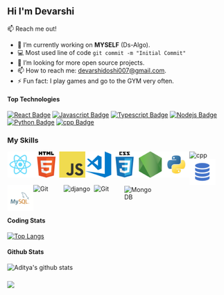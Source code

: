 ## Hi I'm Devarshi <img src="https://user-images.githubusercontent.com/1303154/88677602-1635ba80-d120-11ea-84d8-d263ba5fc3c0.gif" width="28px" alt="">



:mailbox: Reach me out!

<!-- [![Twitter Badge](https://img.shields.io/badge/-Aditya-1ca0f1?style=flat&labelColor=1ca0f1&logo=twitter&logoColor=white&link=https://twitter.com/AdityaR78891256)](https://twitter.com/DoshiDevarshi) [![Linkedin Badge](https://img.shields.io/badge/-Aditya-0e76a8?style=flat&labelColor=0e76a8&logo=linkedin&logoColor=white)](https://www.linkedin.com/in/devarshi-doshi-45571a13b/) [![Instagram Badge](https://img.shields.io/badge/-Aditya_adi-e84393?style=flat&labelColor=e84393&logo=instagram&logoColor=white)](https://www.instagram.com/devarshi_doshi/) [![Mail Badge](https://img.shields.io/badge/-isAditya-c0392b?style=flat&labelColor=c0392b&logo=gmail&logoColor=white)](mailto:devarshidoshi007@gmail.com) -->

<!-- TODO: Add last video link -->

- 🔭 I’m currently working on **MYSELF** (Ds-Algo).
- :computer: Most used line of code `git commit -m "Initial Commit"`
- 🤔 I’m looking for more open source projects.
- 📫 How to reach me: devarshidoshi007@gmail.com.
- ⚡ Fun fact: I play games and go to the GYM very often.

#### Top Technologies

<!-- TODO: Make technologies links takes you to repositories -->

[![React Badge](https://img.shields.io/badge/-React-61DBFB?style=for-the-badge&labelColor=black&logo=react&logoColor=61DBFB)](#) [![Javascript Badge](https://img.shields.io/badge/-Javascript-F0DB4F?style=for-the-badge&labelColor=black&logo=javascript&logoColor=F0DB4F)](#) [![Typescript Badge](https://img.shields.io/badge/-Typescript-007acc?style=for-the-badge&labelColor=black&logo=typescript&logoColor=007acc)](#) [![Nodejs Badge](https://img.shields.io/badge/-Nodejs-3C873A?style=for-the-badge&labelColor=black&logo=node.js&logoColor=3C873A)](#) [![Python Badge](https://img.shields.io/badge/-Python-e535ab?style=for-the-badge&labelColor=black&logo=python&logoColor=e535ab)](#) [![cpp Badge](https://img.shields.io/badge/-C++-F0DB4F?style=for-the-badge&labelColor=black&logo=Cpp&logoColor=F0DB4F)](#)

### My Skills

<img align="left" alt="React" width="60px" src="https://raw.githubusercontent.com/github/explore/80688e429a7d4ef2fca1e82350fe8e3517d3494d/topics/react/react.png" />

<img align="left" alt="HTML5" width="60px" src="https://raw.githubusercontent.com/github/explore/80688e429a7d4ef2fca1e82350fe8e3517d3494d/topics/html/html.png" />

<img align="left" alt="JavaScript" width="60px" src="https://raw.githubusercontent.com/github/explore/80688e429a7d4ef2fca1e82350fe8e3517d3494d/topics/javascript/javascript.png" />

<img align="left" alt="Visual Studio Code" width="60px" src="https://raw.githubusercontent.com/github/explore/80688e429a7d4ef2fca1e82350fe8e3517d3494d/topics/visual-studio-code/visual-studio-code.png" />

<img align="left" alt="css" width="60px" src="https://raw.githubusercontent.com/github/explore/80688e429a7d4ef2fca1e82350fe8e3517d3494d/topics/css/css.png" />

<img align="left" alt="Node.js" width="60px" src="https://raw.githubusercontent.com/github/explore/80688e429a7d4ef2fca1e82350fe8e3517d3494d/topics/nodejs/nodejs.png" />

<img align="left" alt="Python" width="60px" src="https://raw.githubusercontent.com/github/explore/80688e429a7d4ef2fca1e82350fe8e3517d3494d/topics/python/python.png" />

<img align="left" alt="cpp" width="60px" src="https://user-images.githubusercontent.com/63283520/105761611-61b70d00-5f79-11eb-829d-c23beff68c01.png" />

<img align="left" alt="SQL" width="60px" src="https://raw.githubusercontent.com/github/explore/80688e429a7d4ef2fca1e82350fe8e3517d3494d/topics/sql/sql.png" />

<img align="left" alt="MySQL" width="60px" src="https://raw.githubusercontent.com/github/explore/80688e429a7d4ef2fca1e82350fe8e3517d3494d/topics/mysql/mysql.png" />

<img align="left" alt="Git" width="70px" src="https://user-images.githubusercontent.com/63283520/105762422-60d2ab00-5f7a-11eb-8e15-01962d9b230d.png" />

\
&emsp;
<img align="left" alt="django" width="70px" src="https://user-images.githubusercontent.com/63283520/105762547-911a4980-5f7a-11eb-990e-82cca861d0fb.png" />

&emsp;
<img align="left" alt="Git" width="70px" src="https://user-images.githubusercontent.com/63283520/105762295-397bde00-5f7a-11eb-9c63-762e2a9af8be.png" />


<img align="left" alt="MongoDB" width="70px" src="https://user-images.githubusercontent.com/63283520/105761986-cecaa280-5f79-11eb-8821-2cf8c98d3dff.png" />

<br /><br />
<br />


#### Coding Stats

[![Top Langs](https://github-readme-stats.vercel.app/api/top-langs/?username=devarshidoshi&langs_count=7)](https://github.com/devarshidoshi/github-readme-stats)

#### Github Stats

![Aditya's github stats](https://github-readme-stats.vercel.app/api?username=devarshidoshi&show_icons=true&theme=radical)

### ![](https://komarev.com/ghpvc/?username=devarshidoshi&color=orange&label=Visitors+ )
